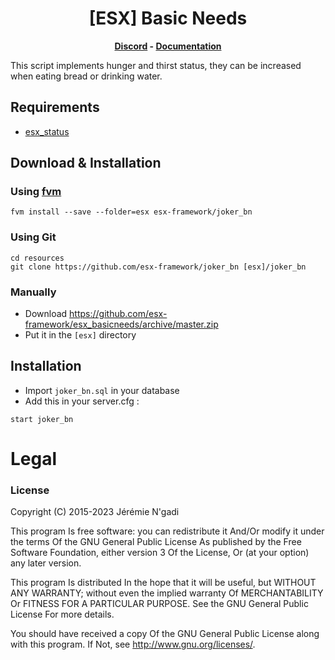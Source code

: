 <h1 align='center'>[ESX] Basic Needs</a></h1><p align='center'><b><a href='https://discord.esx-framework.org/'>Discord</a> - <a href='https://documentation.esx-framework.org/legacy/installation'>Documentation</a></b></h5>

This script implements hunger and thirst status, they can be increased when eating bread or drinking water.

## Requirements
- [esx_status](https://github.com/esx-framework/esx_status)

## Download & Installation

### Using [fvm](https://github.com/qlaffont/fvm-installer)
```
fvm install --save --folder=esx esx-framework/joker_bn
```

### Using Git
```
cd resources
git clone https://github.com/esx-framework/joker_bn [esx]/joker_bn
```

### Manually
- Download https://github.com/esx-framework/esx_basicneeds/archive/master.zip
- Put it in the `[esx]` directory


## Installation
- Import `joker_bn.sql` in your database
- Add this in your server.cfg :

```
start joker_bn
```

# Legal
### License

Copyright (C) 2015-2023 Jérémie N'gadi

This program Is free software: you can redistribute it And/Or modify it under the terms Of the GNU General Public License As published by the Free Software Foundation, either version 3 Of the License, Or (at your option) any later version.

This program Is distributed In the hope that it will be useful, but WITHOUT ANY WARRANTY; without even the implied warranty Of MERCHANTABILITY Or FITNESS FOR A PARTICULAR PURPOSE. See the GNU General Public License For more details.

You should have received a copy Of the GNU General Public License along with this program. If Not, see http://www.gnu.org/licenses/.
